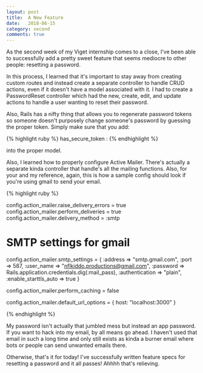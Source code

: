 ```yaml
---
layout: post
title:  A New Feature
date:   2018-06-15
category: second
comments: true
---
```


As the second week of my Viget internship comes to a close, I've been able to successfully add a pretty sweet feature that seems mediocre to other people: resetting a password. 

In this process, I learned that it's important to stay away from creating custom routes and instead create a separate controller to handle CRUD actions, even if it doesn't have a model associated with it. I had to create a PasswordReset controller which had the new, create, edit, and update actions to handle a user wanting to reset their password. 

Also, Rails has a nifty thing that allows you to regenerate password tokens so someone doesn't purposely change someone's password by guessing the proper token. Simply make sure that you add:

{% highlight ruby %}
has_secure_token :<whatever-the-column-is-called>
{% endhighlight %}

into the proper model. 

Also, I learned how to properly configure Active Mailer. There's actually a separate kinda controller that handle's all the mailing functions. Also, for your and my reference, again, this is how a sample config should look if you're using gmail to send your email. 

{% highlight ruby %}

config.action_mailer.raise_delivery_errors = true
config.action_mailer.perform_deliveries = true
config.action_mailer.delivery_method = :smtp
# SMTP settings for gmail
config.action_mailer.smtp_settings = {
:address              => "smtp.gmail.com",
:port                 => 587,
:user_name            => "nflkiddo.productions@gmail.com",
:password             => Rails.application.credentials.dig(:mail_pass),
:authentication       => "plain",
:enable_starttls_auto => true
}

config.action_mailer.perform_caching = false

config.action_mailer.default_url_options = { host: "localhost:3000" }

{% endhighlight %}

My password isn't actually that jumbled mess but instead an app password. If you want to hack into my email, by all means go ahead. I haven't used that email in such a long time and only still exists as kinda a burner email where bots or people can send unwanted emails there. 

Otherwise, that's it for today! I've successfully written feature specs for resetting a password and it all passes! Ahhhh that's relieving. 
